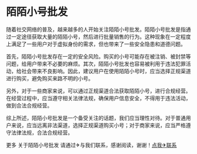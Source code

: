 # 陌陌小号批发

随着社交网络的普及，越来越多的人开始关注陌陌小号批发。陌陌小号批发是指通过一定途径获取大量的陌陌小号，然后进行批量销售的行为。这种现象在一定程度上满足了一些用户对于虚拟身份的需求，但也带来了一些安全隐患和道德问题。

首先，陌陌小号批发存在一定的安全风险。购买的小号可能存在被注销、被封禁等问题，给用户带来不必要的麻烦。其次，陌陌小号批发也容易被利用于违法犯罪活动，给社会带来不良影响。因此，建议用户在使用陌陌小号时，应当选择正规渠道进行购买，避免购买来路不明的小号。

另外，对于一些商家来说，可以通过正规渠道合法获取陌陌小号，进行合规经营。在经营过程中，应当遵守相关法律法规，确保用户信息安全，不得用于违法活动，做到合法合规经营。

综上所述，陌陌小号批发是一个备受关注的话题，我们应当理性对待。对于普通用户来说，应当远离非法渠道，选择正规渠道购买小号；对于商家来说，应当严格遵守法律法规，合法合规经营。

更多 关于陌陌小号批发 请通过✈与我们联系，感谢阅读，谢谢！[点我✈联系](https://ss.k02.cc)
